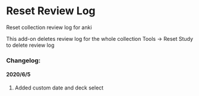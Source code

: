 # Reset Review Log
Reset collection review log for anki

This add-on deletes review log for the whole collection
Tools -> Reset Study to delete review log

### Changelog:
#### 2020/6/5
1. Added custom date and deck select
